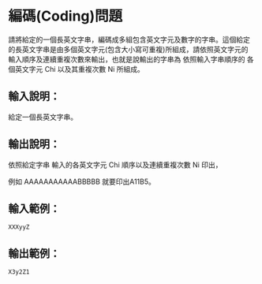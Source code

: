# 編碼(Coding)問題

請將給定的一個長英文字串，編碼成多組包含英文字元及數字的字串。這個給定
的長英文字串是由多個英文字元(包含大小寫可重複)所組成，請依照英文字元的
輸入順序及連續重複次數來輸出，也就是說輸出的字串為 依照輸入字串順序的 
各個英文字元 Chi 以及其重複次數 Ni 所組成。 

## 輸入說明： 

給定一個長英文字串。 

## 輸出說明： 

依照給定字串 輸入的各英文字元 Chi 順序以及連續重複次數 Ni 印出，

例如 AAAAAAAAAAABBBBB 就要印出A11B5。 

## 輸入範例：
```
XXXyyZ
```

## 輸出範例：

```
X3y2Z1
```